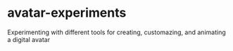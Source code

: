 # avatar-experiments
Experimenting with different tools for creating, customazing, and animating a digital avatar
